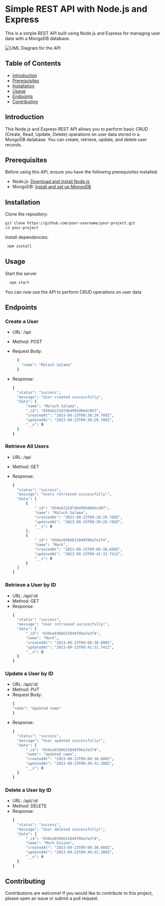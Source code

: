 # Simple REST API with Node.js and Express

This is a simple REST API built using Node.js and Express for managing user data with a MongoDB database.

![UML Diagram for the API](./assets/UML.png)

## Table of Contents

- [Introduction](#introduction)
- [Prerequisites](#prerequisites)
- [Installation](#installation)
- [Usage](#usage)
- [Endpoints](#endpoints)
- [Contributing](#contributing)

## Introduction

This Node.js and Express REST API allows you to perform basic CRUD (Create, Read, Update, Delete) operations on user data stored in a MongoDB database. You can create, retrieve, update, and delete user records.

## Prerequisites

Before using this API, ensure you have the following prerequisites installed:

- Node.js: [Download and install Node.js](https://nodejs.org/)
- MongoDB: [Install and set up MongoDB](https://docs.mongodb.com/manual/installation/)

## Installation

 Clone the repository:
   ```bash
   git clone https://github.com/your-username/your-project.git
   cd your-project
   ```

 Install dependencies:
 ```bash
  npm install
 ```

## Usage
Start the server
  ```bash
    npm start
  ```
You can now use the API to perform CRUD operations on user data

## Endpoints
### Create a User
- URL: /api

- Method: POST

- Request Body:
  ```bash
    {
      "name": "Malach Salama"
    }
  ```
- Response:
  ```bash
  {
    "status": "success",
    "message": "User created successfully",
    "data": {
        "name": "Malach Salama",
        "_id": "650eb215d7db4995db6dc067",
        "createdAt": "2023-09-23T09:38:29.789Z",
        "updatedAt": "2023-09-23T09:38:29.789Z",
        "__v": 0
    }
  } 
  ```

### Retrieve All Users
- URL: /api
- Method: GET
- Response:
  
  ```bash
  {
    "status": "success",
    "message": "Users retrieved successfully!",
    "data": [
        {
            "_id": "650eb215d7db4995db6dc067",
            "name": "Malach Salama",
            "createdAt": "2023-09-23T09:38:29.789Z",
            "updatedAt": "2023-09-23T09:38:29.789Z",
            "__v": 0
        },
        {
            "_id": "650ea9366631049f0ba7e2f4",
            "name": "Mark",
            "createdAt": "2023-09-23T09:00:38.600Z",
            "updatedAt": "2023-09-23T09:41:31.741Z",
            "__v": 0
        }
    ]
  }
  ```

### Retrieve a User by ID
- URL: /api/:id
- Method: GET
- Response:
  ```bash
  {
    "status": "success",
    "message": "User retrieved successfully!",
    "data": {
        "_id": "650ea9366631049f0ba7e2f4",
        "name": "Mark",
        "createdAt": "2023-09-23T09:00:38.600Z",
        "updatedAt": "2023-09-23T09:41:31.741Z",
        "__v": 0
    }
  }
  ```


### Update a User by ID
- URL: /api/:id
- Method: PUT
- Request Body:
  ```bash
  {
  "name": "Updated name"
  }
  ```
- Response:
  ```bash
  {
    "status": "success",
    "message": "User updated successfully!",
    "data": {
        "_id": "650ea9366631049f0ba7e2f4",
        "name": "Updated name",
        "createdAt": "2023-09-23T09:00:38.600Z",
        "updatedAt": "2023-09-23T09:49:32.300Z",
        "__v": 0
    }
  }
  ```

### Delete a User by ID
- URL: /api/:id
- Method: DELETE
- Response:
  ```bash
  {
    "status": "success",
    "message": "User deleted successfully!",
    "data": {
        "_id": "650ea9366631049f0ba7e2f4",
        "name": "Mark Essien",
        "createdAt": "2023-09-23T09:00:38.600Z",
        "updatedAt": "2023-09-23T09:49:32.300Z",
        "__v": 0
    }
  }
  ```


## Contributing
Contributions are welcome! If you would like to contribute to this project, please open an issue or submit a pull request.
